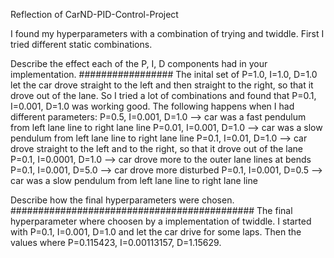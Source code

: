 Reflection of CarND-PID-Control-Project

I found my hyperparameters with a combination of trying and twiddle.
First I tried different static combinations.

Describe the effect each of the P, I, D components had in your implementation. #################
The inital set of P=1.0, I=1.0, D=1.0 let the car drove straight to the left and then straight to the right,
so that it drove out of the lane.
So I tried a lot of combinations and found that P=0.1, I=0.001, D=1.0 was working good.
The following happens when I had different parameters:
P=0.5, I=0.001, D=1.0 --> car was a fast pendulum from left lane line to right lane line
P=0.01, I=0.001, D=1.0 --> car was a slow pendulum from left lane line to right lane line
P=0.1, I=0.01, D=1.0 --> car drove straight to the left and to the right, so that it drove out of the lane
P=0.1, I=0.0001, D=1.0 --> car drove more to the outer lane lines at bends
P=0.1, I=0.001, D=5.0 --> car drove more disturbed
P=0.1, I=0.001, D=0.5 --> car was a slow pendulum from left lane line to right lane line

Describe how the final hyperparameters were chosen. ############################################
The final hyperparameter where choosen by a implementation of twiddle.
I started with P=0.1, I=0.001, D=1.0 and let the car drive for some laps.
Then the values where P=0.115423, I=0.00113157, D=1.15629.
